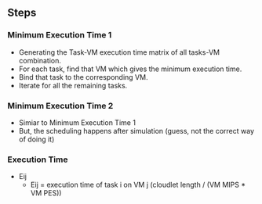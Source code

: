 ## Steps

### Minimum Execution Time 1
  *   Generating the Task-VM execution time matrix of all tasks-VM combination.
  *   For each task, find that VM which gives the minimum execution time.
  *   Bind that task to the corresponding VM.
  *   Iterate for all the remaining tasks.

### Minimum Execution Time 2
  *   Simiar to Minimum Execution Time 1
  *   But, the scheduling happens after simulation (guess, not the correct way of doing it)

### Execution Time
  * Eij
       * Eij = execution time of task i on VM j (cloudlet length / (VM MIPS * VM PES))

